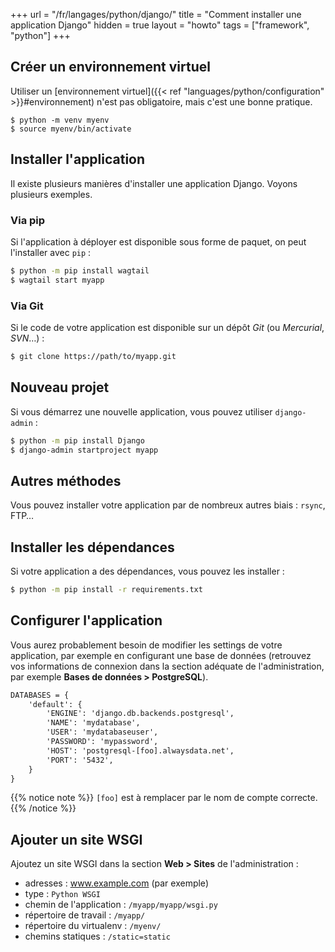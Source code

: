 +++
url = "/fr/langages/python/django/"
title = "Comment installer une application Django"
hidden = true
layout = "howto"
tags = ["framework", "python"]
+++

## Créer un environnement virtuel

Utiliser un [environnement virtuel]({{< ref "languages/python/configuration" >}}#environnement) n'est pas obligatoire, mais c'est une bonne pratique.

```
$ python -m venv myenv
$ source myenv/bin/activate
```

## Installer l'application

Il existe plusieurs manières d'installer une application Django. Voyons plusieurs exemples.

### Via pip

Si l'application à déployer est disponible sous forme de paquet, on peut l'installer avec `pip` :

```sh
$ python -m pip install wagtail
$ wagtail start myapp
```

### Via Git

Si le code de votre application est disponible sur un dépôt *Git* (ou *Mercurial*, *SVN*…) :

```sh
$ git clone https://path/to/myapp.git
```

## Nouveau projet

Si vous démarrez une nouvelle application, vous pouvez utiliser `django-admin` :

```sh
$ python -m pip install Django
$ django-admin startproject myapp
```

## Autres méthodes

Vous pouvez installer votre application par de nombreux autres biais : `rsync`, FTP…

## Installer les dépendances

Si votre application a des dépendances, vous pouvez les installer :

```sh
$ python -m pip install -r requirements.txt
```

## Configurer l'application

Vous aurez probablement besoin de modifier les settings de votre application, par exemple en configurant une base de données (retrouvez vos informations de connexion dans la section adéquate de l'administration, par exemple **Bases de données > PostgreSQL**).

```txt
DATABASES = {
    'default': {
        'ENGINE': 'django.db.backends.postgresql',
        'NAME': 'mydatabase',
        'USER': 'mydatabaseuser',
        'PASSWORD': 'mypassword',
        'HOST': 'postgresql-[foo].alwaysdata.net',
        'PORT': '5432',
    }
}
```

{{% notice note %}}
`[foo]` est à remplacer par le nom de compte correcte.
{{% /notice %}}

## Ajouter un site WSGI

Ajoutez un site WSGI dans la section **Web > Sites** de l'administration :

* adresses : www.example.com (par exemple)
* type : `Python WSGI`
* chemin de l'application : `/myapp/myapp/wsgi.py`
* répertoire de travail : `/myapp/`
* répertoire du virtualenv : `/myenv/`
* chemins statiques : `/static=static`
